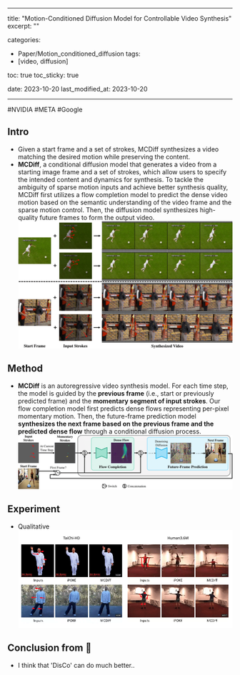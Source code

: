 
---
title:  "Motion-Conditioned Diffusion Model for Controllable Video Synthesis"
excerpt: ""

categories:
  - Paper/Motion_conditioned_diffusion
tags:
  - [video, diffusion]

toc: true
toc_sticky: true
 
date: 2023-10-20 
last_modified_at: 2023-10-20

---
#NVIDIA #META #Google

## Intro
- Given a start frame and a set of strokes, MCDiff synthesizes a video matching the desired motion while preserving the content. 
- **MCDiff**, a conditional diffusion model that generates a video from a starting image frame and a set of strokes, which allow users to specify the intended content and dynamics for synthesis. To tackle the ambiguity of sparse motion inputs and achieve better synthesis quality, MCDiff first utilizes a flow completion model to predict the dense video motion based on the semantic understanding of the video frame and the sparse motion control. Then, the diffusion model synthesizes high-quality future frames to form the output video.![|600](../source/Pasted%20image%2020231020200820.png)

## Method
- **MCDiff** is an autoregressive video synthesis model. For each time step, the model is guided by the **previous frame** (i.e., start or previously predicted frame) and the **momentary segment of input strokes**. Our flow completion model first predicts dense flows representing per-pixel momentary motion. Then, the future-frame prediction model **synthesizes the next frame based on the previous frame and the predicted dense flow** through a conditional diffusion process.![](../source/Pasted%20image%2020231020201054.png)

## Experiment
- Qualitative![](../source/스크린샷%202023-10-20%20오후%208.14.41.png)

## Conclusion from 🦖
- I think that 'DisCo' can do much better..